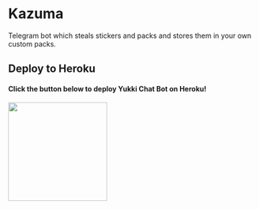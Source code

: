 # Kazuma
Telegram bot which steals stickers and packs and stores them in your own custom packs.

## Deploy to Heroku

<h4>Click the button below to deploy Yukki Chat Bot on Heroku!</h4>    
<a href="https://dashboard.heroku.com/new?template=https://github.com/Pranav-Saraswat/PratheekBC"><img src="https://img.shields.io/badge/Deploy%20To%20Heroku-blueviolet?style=for-the-badge&logo=heroku" width="200""/></a>